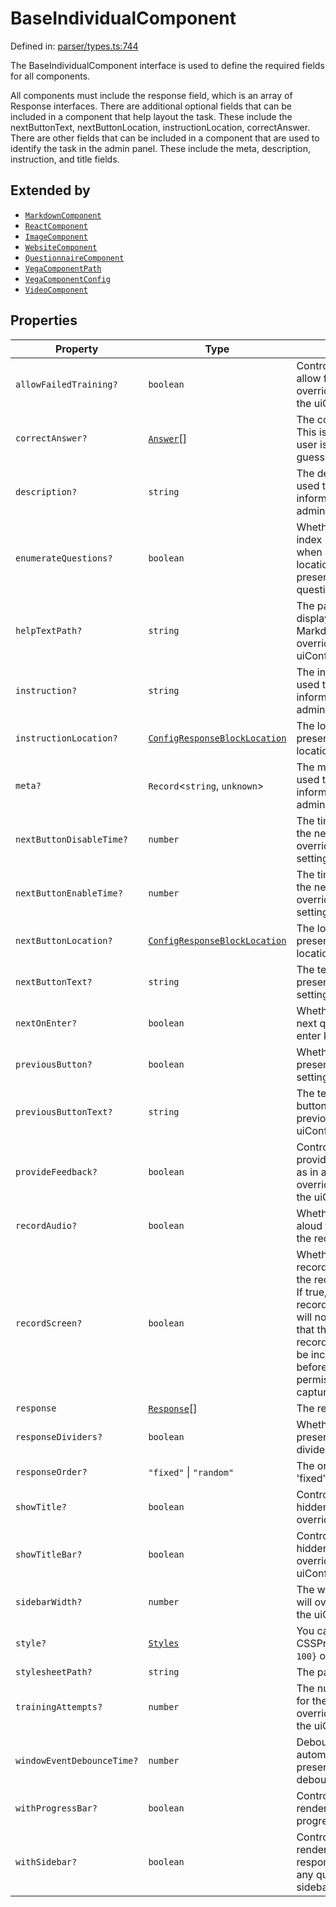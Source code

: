 # BaseIndividualComponent

Defined in: [parser/types.ts:744](https://github.com/revisit-studies/study/blob/3f9f0405fd0a640035b224bca9821c931f0fdb91/src/parser/types.ts#L744)

The BaseIndividualComponent interface is used to define the required fields for all components.

All components must include the response field, which is an array of Response interfaces.
There are additional optional fields that can be included in a component that help layout the task. These include the nextButtonText, nextButtonLocation, instructionLocation, correctAnswer.
There are other fields that can be included in a component that are used to identify the task in the admin panel. These include the meta, description, instruction, and title fields.

## Extended by

- [`MarkdownComponent`](MarkdownComponent.md)
- [`ReactComponent`](ReactComponent.md)
- [`ImageComponent`](ImageComponent.md)
- [`WebsiteComponent`](WebsiteComponent.md)
- [`QuestionnaireComponent`](QuestionnaireComponent.md)
- [`VegaComponentPath`](VegaComponentPath.md)
- [`VegaComponentConfig`](VegaComponentConfig.md)
- [`VideoComponent`](VideoComponent.md)

## Properties

| Property | Type | Description | Defined in |
| ------ | ------ | ------ | ------ |
| <a id="allowfailedtraining"></a> `allowFailedTraining?` | `boolean` | Controls whether the component should allow failed training. If present, will override the allow failed training setting in the uiConfig. | [parser/types.ts:791](https://github.com/revisit-studies/study/blob/3f9f0405fd0a640035b224bca9821c931f0fdb91/src/parser/types.ts#L791) |
| <a id="correctanswer"></a> `correctAnswer?` | [`Answer`](Answer.md)[] | The correct answer to the component. This is used for training trials where the user is shown the correct answer after a guess. | [parser/types.ts:751](https://github.com/revisit-studies/study/blob/3f9f0405fd0a640035b224bca9821c931f0fdb91/src/parser/types.ts#L751) |
| <a id="description"></a> `description?` | `string` | The description of the component. This is used to identify and provide additional information for the component in the admin panel. | [parser/types.ts:755](https://github.com/revisit-studies/study/blob/3f9f0405fd0a640035b224bca9821c931f0fdb91/src/parser/types.ts#L755) |
| <a id="enumeratequestions"></a> `enumerateQuestions?` | `boolean` | Whether to prepend questions with their index (+ 1). This should only be used when all questions are in the same location, e.g. all are in the side bar. If present, will override the enumeration of questions setting in the uiConfig. | [parser/types.ts:797](https://github.com/revisit-studies/study/blob/3f9f0405fd0a640035b224bca9821c931f0fdb91/src/parser/types.ts#L797) |
| <a id="helptextpath"></a> `helpTextPath?` | `string` | The path to the help text file. This is displayed when a participant clicks help. Markdown is supported. If present, will override the help text path set in the uiConfig. | [parser/types.ts:771](https://github.com/revisit-studies/study/blob/3f9f0405fd0a640035b224bca9821c931f0fdb91/src/parser/types.ts#L771) |
| <a id="instruction"></a> `instruction?` | `string` | The instruction of the component. This is used to identify and provide additional information for the component in the admin panel. | [parser/types.ts:767](https://github.com/revisit-studies/study/blob/3f9f0405fd0a640035b224bca9821c931f0fdb91/src/parser/types.ts#L767) |
| <a id="instructionlocation"></a> `instructionLocation?` | [`ConfigResponseBlockLocation`](../type-aliases/ConfigResponseBlockLocation.md) | The location of the instructions. If present, will override the instruction location setting in the uiConfig. | [parser/types.ts:769](https://github.com/revisit-studies/study/blob/3f9f0405fd0a640035b224bca9821c931f0fdb91/src/parser/types.ts#L769) |
| <a id="meta"></a> `meta?` | `Record`\<`string`, `unknown`\> | The meta data for the component. This is used to identify and provide additional information for the component in the admin panel. | [parser/types.ts:753](https://github.com/revisit-studies/study/blob/3f9f0405fd0a640035b224bca9821c931f0fdb91/src/parser/types.ts#L753) |
| <a id="nextbuttondisabletime"></a> `nextButtonDisableTime?` | `number` | The time in milliseconds to wait before the next button is disabled. If present, will override the next button disable time setting in the uiConfig. | [parser/types.ts:781](https://github.com/revisit-studies/study/blob/3f9f0405fd0a640035b224bca9821c931f0fdb91/src/parser/types.ts#L781) |
| <a id="nextbuttonenabletime"></a> `nextButtonEnableTime?` | `number` | The time in milliseconds to wait before the next button is enabled. If present, will override the next button enable time setting in the uiConfig. | [parser/types.ts:779](https://github.com/revisit-studies/study/blob/3f9f0405fd0a640035b224bca9821c931f0fdb91/src/parser/types.ts#L779) |
| <a id="nextbuttonlocation"></a> `nextButtonLocation?` | [`ConfigResponseBlockLocation`](../type-aliases/ConfigResponseBlockLocation.md) | The location of the next button. If present, will override the next button location setting in the uiConfig. | [parser/types.ts:777](https://github.com/revisit-studies/study/blob/3f9f0405fd0a640035b224bca9821c931f0fdb91/src/parser/types.ts#L777) |
| <a id="nextbuttontext"></a> `nextButtonText?` | `string` | The text to display on the next button. If present, will override the next button text setting in the uiConfig. | [parser/types.ts:775](https://github.com/revisit-studies/study/blob/3f9f0405fd0a640035b224bca9821c931f0fdb91/src/parser/types.ts#L775) |
| <a id="nextonenter"></a> `nextOnEnter?` | `boolean` | Whether enter key should move to the next question. If present, will override the enter key setting in the uiConfig. | [parser/types.ts:773](https://github.com/revisit-studies/study/blob/3f9f0405fd0a640035b224bca9821c931f0fdb91/src/parser/types.ts#L773) |
| <a id="previousbutton"></a> `previousButton?` | `boolean` | Whether to show the previous button. If present, will override the previous button setting in the uiConfig. | [parser/types.ts:783](https://github.com/revisit-studies/study/blob/3f9f0405fd0a640035b224bca9821c931f0fdb91/src/parser/types.ts#L783) |
| <a id="previousbuttontext"></a> `previousButtonText?` | `string` | The text that is displayed on the previous button. If present, will override the previous button text setting in the uiConfig. | [parser/types.ts:785](https://github.com/revisit-studies/study/blob/3f9f0405fd0a640035b224bca9821c931f0fdb91/src/parser/types.ts#L785) |
| <a id="providefeedback"></a> `provideFeedback?` | `boolean` | Controls whether the component should provide feedback to the participant, such as in a training trial. If present, will override the provide feedback setting in the uiConfig. | [parser/types.ts:787](https://github.com/revisit-studies/study/blob/3f9f0405fd0a640035b224bca9821c931f0fdb91/src/parser/types.ts#L787) |
| <a id="recordaudio"></a> `recordAudio?` | `boolean` | Whether or not we want to utilize think-aloud features. If present, will override the record audio setting in the uiConfig. | [parser/types.ts:793](https://github.com/revisit-studies/study/blob/3f9f0405fd0a640035b224bca9821c931f0fdb91/src/parser/types.ts#L793) |
| <a id="recordscreen"></a> `recordScreen?` | `boolean` | Whether or not we want to utilize screen recording feature. If present, will override the record screen setting in the uiConfig. If true, the uiConfig must have recordScreen set to true or the screen will not be captured. It's also required that the library component, $screen-recording.co.screenRecordingPermission, be included in the study at some point before this component to ensure permissions are granted and screen capture has started. | [parser/types.ts:795](https://github.com/revisit-studies/study/blob/3f9f0405fd0a640035b224bca9821c931f0fdb91/src/parser/types.ts#L795) |
| <a id="response"></a> `response` | [`Response`](../type-aliases/Response.md)[] | The responses to the component | [parser/types.ts:747](https://github.com/revisit-studies/study/blob/3f9f0405fd0a640035b224bca9821c931f0fdb91/src/parser/types.ts#L747) |
| <a id="responsedividers"></a> `responseDividers?` | `boolean` | Whether to show the response dividers. If present, will override the response dividers setting in the uiConfig. | [parser/types.ts:799](https://github.com/revisit-studies/study/blob/3f9f0405fd0a640035b224bca9821c931f0fdb91/src/parser/types.ts#L799) |
| <a id="responseorder"></a> `responseOrder?` | `"fixed"` \| `"random"` | The order of the responses. Defaults to 'fixed'. | [parser/types.ts:803](https://github.com/revisit-studies/study/blob/3f9f0405fd0a640035b224bca9821c931f0fdb91/src/parser/types.ts#L803) |
| <a id="showtitle"></a> `showTitle?` | `boolean` | Controls whether the title should be hidden in the study. If present, will override the title setting in the uiConfig. | [parser/types.ts:763](https://github.com/revisit-studies/study/blob/3f9f0405fd0a640035b224bca9821c931f0fdb91/src/parser/types.ts#L763) |
| <a id="showtitlebar"></a> `showTitleBar?` | `boolean` | Controls whether the title bar should be hidden in the study. If present, will override the title bar setting in the uiConfig. | [parser/types.ts:765](https://github.com/revisit-studies/study/blob/3f9f0405fd0a640035b224bca9821c931f0fdb91/src/parser/types.ts#L765) |
| <a id="sidebarwidth"></a> `sidebarWidth?` | `number` | The width of the left sidebar. If present, will override the sidebar width setting in the uiConfig. | [parser/types.ts:761](https://github.com/revisit-studies/study/blob/3f9f0405fd0a640035b224bca9821c931f0fdb91/src/parser/types.ts#L761) |
| <a id="style"></a> `style?` | [`Styles`](../type-aliases/Styles.md) | You can set styles here, using React CSSProperties, for example: `{"width": 100}` or `{"width": "50%"}` | [parser/types.ts:807](https://github.com/revisit-studies/study/blob/3f9f0405fd0a640035b224bca9821c931f0fdb91/src/parser/types.ts#L807) |
| <a id="stylesheetpath"></a> `stylesheetPath?` | `string` | The path to the external stylesheet file. | [parser/types.ts:805](https://github.com/revisit-studies/study/blob/3f9f0405fd0a640035b224bca9821c931f0fdb91/src/parser/types.ts#L805) |
| <a id="trainingattempts"></a> `trainingAttempts?` | `number` | The number of training attempts allowed for the component. If present, will override the training attempts setting in the uiConfig. | [parser/types.ts:789](https://github.com/revisit-studies/study/blob/3f9f0405fd0a640035b224bca9821c931f0fdb91/src/parser/types.ts#L789) |
| <a id="windoweventdebouncetime"></a> `windowEventDebounceTime?` | `number` | Debounce time in milliseconds for automatically tracked window events. If present, will override the window event debounce time setting in the uiConfig. | [parser/types.ts:801](https://github.com/revisit-studies/study/blob/3f9f0405fd0a640035b224bca9821c931f0fdb91/src/parser/types.ts#L801) |
| <a id="withprogressbar"></a> `withProgressBar?` | `boolean` | Controls whether the progress bar is rendered. If present, will override the progress bar setting in the uiConfig. | [parser/types.ts:757](https://github.com/revisit-studies/study/blob/3f9f0405fd0a640035b224bca9821c931f0fdb91/src/parser/types.ts#L757) |
| <a id="withsidebar"></a> `withSidebar?` | `boolean` | Controls whether the left sidebar is rendered at all. Required to be true if your response's location is set to sidebar for any question. If present, will override the sidebar setting in the uiConfig. | [parser/types.ts:759](https://github.com/revisit-studies/study/blob/3f9f0405fd0a640035b224bca9821c931f0fdb91/src/parser/types.ts#L759) |
